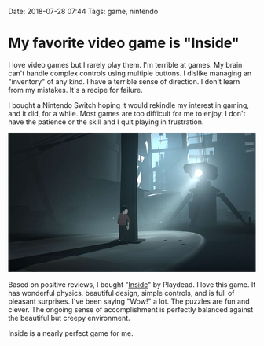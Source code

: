 Date: 2018-07-28 07:44
Tags: game, nintendo

# My favorite video game is "Inside"

I love video games but I rarely play them. I'm terrible at games. My brain can't handle complex controls using multiple buttons. I dislike managing an "inventory" of any kind. I have a terrible sense of direction. I don't learn from my mistakes. It's a recipe for failure.

I bought a Nintendo Switch hoping it would rekindle my interest in gaming, and it did, for a while. Most games are too difficult for me to enjoy. I don't have the patience or the skill and I quit playing in frustration.

![Inside game](/_img/2018/2018-07-28-inside.png)

Based on positive reviews, I bought "[Inside](http://playdead.com/games/inside/)" by Playdead. I love this game. It has wonderful physics, beautiful design, simple controls, and is full of pleasant surprises. I've been saying "Wow!" a lot. The puzzles are fun and clever. The ongoing sense of accomplishment is perfectly balanced against the beautiful but creepy environment.

Inside is a nearly perfect game for me.
